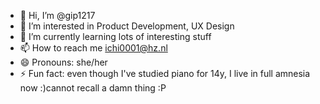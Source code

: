 - 👋 Hi, I’m @gip1217
- 👀 I’m interested in Product Development, UX Design
- 🌱 I’m currently learning lots of interesting stuff
- 📫 How to reach me ichi0001@hz.nl
- 😄 Pronouns: she/her
- ⚡ Fun fact: even though I've studied piano for 14y, I live in full amnesia now :)cannot recall a damn thing :P

<!---
gip1217/gip1217 is a ✨ special ✨ repository because its `README.md` (this file) appears on your GitHub profile.
You can click the Preview link to take a look at your changes.
--->
